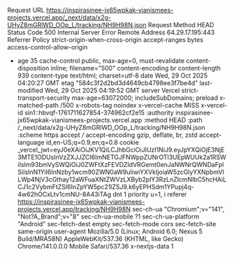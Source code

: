 Request URL
https://inspirasinee-jx65wpkak-vianismees-projects.vercel.app/_next/data/x2g-UHyZ8mGRlWD_OOp_L/tracking/NH9H98N.json
Request Method
HEAD
Status Code
500 Internal Server Error
Remote Address
64.29.17.195:443
Referrer Policy
strict-origin-when-cross-origin
accept-ranges
bytes
access-control-allow-origin

- age
  35
  cache-control
  public, max-age=0, must-revalidate
  content-disposition
  inline; filename="500"
  content-encoding
  br
  content-length
  939
  content-type
  text/html; charset=utf-8
  date
  Wed, 29 Oct 2025 04:20:27 GMT
  etag
  "584c3f2d2bd3d4649cb4798ee3f7be4d"
  last-modified
  Wed, 29 Oct 2025 04:19:52 GMT
  server
  Vercel
  strict-transport-security
  max-age=63072000; includeSubDomains; preload
  x-matched-path
  /500
  x-robots-tag
  noindex
  x-vercel-cache
  MISS
  x-vercel-id
  sin1::hbvqf-1761711627854-374962cf2e15
  :authority
  inspirasinee-jx65wpkak-vianismees-projects.vercel.app
  :method
  HEAD
  :path
  /\_next/data/x2g-UHyZ8mGRlWD_OOp_L/tracking/NH9H98N.json
  :scheme
  https
  accept
  _/_
  accept-encoding
  gzip, deflate, br, zstd
  accept-language
  id,en-US;q=0.9,en;q=0.8
  cookie
  \_vercel_jwt=eyJ0eXAiOiJKV1QiLCJhbGciOiJIUzI1NiJ9.eyJpYXQiOjE3NjE3MTE1ODUsInVzZXJJZCI6ImNETGJFNWppZUNrOTl3UEpWUUk2a1RSWiIsIm93bmVySWQiOiJ0ZWFtXzFEVDZIdVRGemt0enJaNWNrQWNDaFplSiIsInN1YiI6InNzby1wcm90ZWN0aW9uIiwiYXVkIjoiaW5zcGlyYXNpbmVlLWp4NjV3cGthay12aWFuaXNtZWVzLXByb2plY3RzLnZlcmNlbC5hcHAiLCJ1c2VybmFtZSI6InZpYW5pc21lZSJ9.k6yEPHSdm1YPupj4q-4w62hOCxLtv1cmNU-8A43iTAg
  dnt
  1
  priority
  u=1, i
  referer
  https://inspirasinee-jx65wpkak-vianismees-projects.vercel.app/tracking/NH9H98N
  sec-ch-ua
  "Chromium";v="141", "Not?A_Brand";v="8"
  sec-ch-ua-mobile
  ?1
  sec-ch-ua-platform
  "Android"
  sec-fetch-dest
  empty
  sec-fetch-mode
  cors
  sec-fetch-site
  same-origin
  user-agent
  Mozilla/5.0 (Linux; Android 6.0; Nexus 5 Build/MRA58N) AppleWebKit/537.36 (KHTML, like Gecko) Chrome/141.0.0.0 Mobile Safari/537.36
  x-nextjs-data
  1
